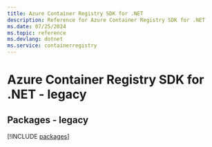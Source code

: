 ```yaml
---
title: Azure Container Registry SDK for .NET
description: Reference for Azure Container Registry SDK for .NET
ms.date: 07/25/2024
ms.topic: reference
ms.devlang: dotnet
ms.service: containerregistry
---
```

# Azure Container Registry SDK for .NET - legacy
## Packages - legacy
[!INCLUDE [packages](container-registry-index.md)]